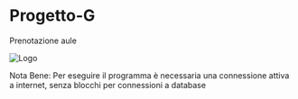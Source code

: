 # Progetto-G
Prenotazione aule

![Logo](https://github.com/claudio-unipv/Progetto-G/blob/master/ProgettoPrenotazioneAule/images/Model3.jpg)

Nota Bene: Per eseguire il programma è necessaria una connessione attiva a internet, senza blocchi per connessioni a database
